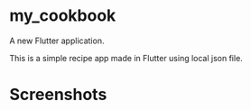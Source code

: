 # my_cookbook

A new Flutter application.

This is a simple recipe app made in Flutter using local json file.

# Screenshots


